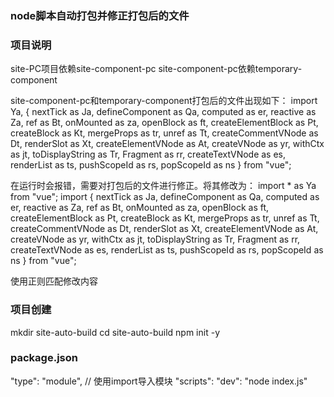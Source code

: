 ### node脚本自动打包并修正打包后的文件

### 项目说明
site-PC项目依赖site-component-pc
site-component-pc依赖temporary-component

site-component-pc和temporary-component打包后的文件出现如下：
import Ya, { nextTick as Ja, defineComponent as Qa, computed as er, reactive as Za, ref as Bt, onMounted as za, openBlock as ft, createElementBlock as Pt, createBlock as Kt, mergeProps as tr, unref as Tt, createCommentVNode as Dt, renderSlot as Xt, createElementVNode as At, createVNode as yr, withCtx as jt, toDisplayString as Tr, Fragment as rr, createTextVNode as es, renderList as ts, pushScopeId as rs, popScopeId as ns } from "vue"; 

在运行时会报错，需要对打包后的文件进行修正。将其修改为：
import * as Ya from "vue";
import { nextTick as Ja, defineComponent as Qa, computed as er, reactive as Za, ref as Bt, onMounted as za, openBlock as ft, createElementBlock as Pt, createBlock as Kt, mergeProps as tr, unref as Tt, createCommentVNode as Dt, renderSlot as Xt, createElementVNode as At, createVNode as yr, withCtx as jt, toDisplayString as Tr, Fragment as rr, createTextVNode as es, renderList as ts, pushScopeId as rs, popScopeId as ns } from "vue";

使用正则匹配修改内容

### 项目创建
mkdir site-auto-build
cd site-auto-build
npm init -y

### package.json
  "type": "module",   // 使用import导入模块
  "scripts": 
    "dev": "node index.js"

